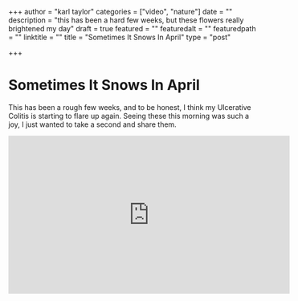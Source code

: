 +++
author = "karl taylor"
categories = ["video", "nature"]
date = ""
description = "this has been a hard few weeks, but these flowers really brightened my day"
draft = true
featured = ""
featuredalt = ""
featuredpath = ""
linktitle = ""
title = "Sometimes It Snows In April"
type = "post"

+++
# Sometimes It Snows In April

This has been a rough few weeks, and to be honest, I think my Ulcerative Colitis is starting to flare up again. Seeing these this morning was such a joy, I just wanted to take a second and share them.



<iframe width="560" height="315" src="https://www.youtube.com/embed/Q3HuLJplujE" title="YouTube video player" frameborder="0" allow="accelerometer; autoplay; clipboard-write; encrypted-media; gyroscope; picture-in-picture" allowfullscreen></iframe>